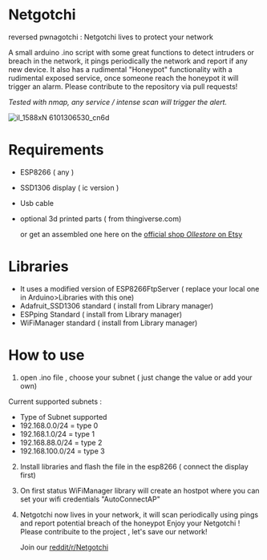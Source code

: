 # Netgotchi
reversed pwnagotchi : Netgotchi lives to protect your network 

A small arduino .ino script with some great functions to detect intruders or breach in the network, it pings periodically the network and report if any new device. It also has a rudimental "Honeypot" functionality with a rudimental exposed service, once someone reach the honeypot it will trigger an alarm. Please contribute to the repository via pull requests!

*Tested with nmap, any service / intense scan will trigger the alert.* 

![il_1588xN 6101306530_cn6d](https://github.com/MXZZ/Netgotchi/assets/3322271/5b098ac4-e024-42a9-ae83-8f6892d19dfb)


# Requirements 
- ESP8266 ( any )
- SSD1306 display ( ic version ) 
- Usb cable 
- optional 3d printed parts ( from thingiverse.com)

  or get an assembled one here on the [official shop *Ollestore* on Etsy](https://ollestore.etsy.com/listing/1742406142) 

# Libraries
- It uses a modified version of ESP8266FtpServer ( replace your local one in Arduino>Libraries with this one)
- Adafruit_SSD1306 standard ( install from Library manager)
- ESPping Standard ( install from Library manager)
- WiFiManager standard ( install from Library manager)

# How to use
1. open .ino file , choose your subnet ( just change the value or add your own)

Current supported subnets :
- Type of Subnet supported
- 192.168.0.0/24 = type 0
- 192.168.1.0/24 = type 1
- 192.168.88.0/24 = type 2
- 192.168.100.0/24  = type 3

2. Install libraries and flash the file in the esp8266 ( connect the display first)
3. On first status WiFiManager library will create an hostpot where you can set your wifi credentials
   "AutoConnectAP"

4. Netgotchi now lives in your network, it will scan periodically using pings and report potential breach of the honeypot
   Enjoy your Netgotchi !
   Please contribuite to the project , let's save our network!

   Join our [reddit/r/Netgotchi](https://www.reddit.com/r/Netgotchi/)

